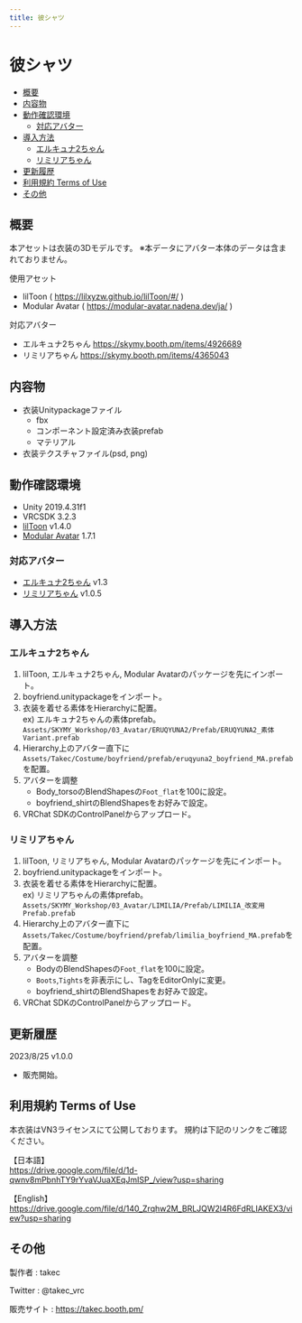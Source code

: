 ```yaml
---
title: 彼シャツ
---
```


# 彼シャツ

- [概要](#概要)
- [内容物](#内容物)
- [動作確認環境](#動作確認環境)
  - [対応アバター](#対応アバター)
- [導入方法](#導入方法)
  - [エルキュナ2ちゃん](#エルキュナ2ちゃん)
  - [リミリアちゃん](#リミリアちゃん)
- [更新履歴](#更新履歴)
- [利用規約 Terms of Use](#利用規約-terms-of-use)
- [その他](#その他)


## 概要
本アセットは衣装の3Dモデルです。
※本データにアバター本体のデータは含まれておりません。

使用アセット
* lilToon ( https://lilxyzw.github.io/lilToon/#/ )
* Modular Avatar ( https://modular-avatar.nadena.dev/ja/ )

対応アバター
* エルキュナ2ちゃん https://skymy.booth.pm/items/4926689
* リミリアちゃん https://skymy.booth.pm/items/4365043
<!-- * キュリシアちゃん https://skymy.booth.pm/items/3990670 -->
<!-- * ユリスフィアちゃん https://skymy.booth.pm/items/3486694 -->
<!-- * エミスティアちゃん https://skymy.booth.pm/items/2992265 -->

## 内容物
* 衣装Unitypackageファイル
  * fbx
  * コンポーネント設定済み衣装prefab
  * マテリアル
* 衣装テクスチャファイル(psd, png)

## 動作確認環境
* Unity 2019.4.31f1
* VRCSDK 3.2.3
* [lilToon](https://lilxyzw.github.io/lilToon/#/) v1.4.0
* [Modular Avatar](https://modular-avatar.nadena.dev/ja/) 1.7.1

### 対応アバター
* [エルキュナ2ちゃん](https://skymy.booth.pm/items/4926689) v1.3
* [リミリアちゃん](https://skymy.booth.pm/items/4365043) v1.0.5
<!-- * [キュリシアちゃん](https://skymy.booth.pm/items/3990670) v1.1.1 -->
<!-- * [ユリスフィアちゃん](https://skymy.booth.pm/items/3486694) v1.3.0 -->
<!-- * [エミスティアちゃん](https://skymy.booth.pm/items/2992265) v1.2.4 -->

## 導入方法

### エルキュナ2ちゃん
1. lilToon, エルキュナ2ちゃん, Modular Avatarのパッケージを先にインポート。
2. boyfriend.unitypackageをインポート。
3. 衣装を着せる素体をHierarchyに配置。<br>
   ex) エルキュナ2ちゃんの素体prefab。<br>
   `Assets/SKYMY_Workshop/03_Avatar/ERUQYUNA2/Prefab/ERUQYUNA2_素体Variant.prefab`
4. Hierarchy上のアバター直下に`Assets/Takec/Costume/boyfriend/prefab/eruqyuna2_boyfriend_MA.prefab`を配置。
5. アバターを調整
   * Body_torsoのBlendShapesの`Foot_flat`を100に設定。
   * boyfriend_shirtのBlendShapesをお好みで設定。
6. VRChat SDKのControlPanelからアップロード。

### リミリアちゃん
1. lilToon, リミリアちゃん, Modular Avatarのパッケージを先にインポート。
2. boyfriend.unitypackageをインポート。
3. 衣装を着せる素体をHierarchyに配置。<br>
   ex) リミリアちゃんの素体prefab。<br>
   `Assets/SKYMY_Workshop/03_Avatar/LIMILIA/Prefab/LIMILIA_改変用Prefab.prefab`
4. Hierarchy上のアバター直下に`Assets/Takec/Costume/boyfriend/prefab/limilia_boyfriend_MA.prefab`を配置。
5. アバターを調整
   * BodyのBlendShapesの`Foot_flat`を100に設定。
   * `Boots`,`Tights`を非表示にし、TagをEditorOnlyに変更。
   * boyfriend_shirtのBlendShapesをお好みで設定。
6. VRChat SDKのControlPanelからアップロード。

<!-- ### キュリシアちゃん
1. lilToon, キュリシアちゃん, Modular Avatarのパッケージを先にインポート。
2. boyfriend.unitypackageをインポート。
3. 衣装を着せる素体をHierarchyに配置。<br>
   ex) キュリシアちゃんの素体prefab。<br>
   `Assets/SKYMY_Workshop/03_Avatar/CURISHIA/Prefab/CURISHIA_改変用素体.prefab`
4. Hierarchy上のアバター直下に`Assets/Takec/Costume/boyfriend/prefab/curishia_boyfriend_MA.prefab`を配置。
5. アバターを調整
   * BodyのBlendShapeの`Shrink_UpperLeg`,`Shrink_Knee`,`Foot_flat`を100に設定。
   * `Necklace`を非表示にし、TagをEditorOnlyに変更。
6. VRChat SDKのControlPanelからアップロード。 -->

<!-- ### ユリスフィアちゃん
1. lilToon, ユリスフィアちゃん, Modular Avatarのパッケージを先にインポート。
2. boyfriend.unitypackageをインポート。
3. 衣装を着せる素体をHierarchyに配置。<br>
   ex) ユリスフィアちゃんの素体prefab。<br>
   `Assets/SKYMY_Workshop/03_Avatar/YRISPHERE/Prefab/PhysBone/YRISPHERE_改変用素体_PhysBone.prefab`
4. Hierarchy上のアバター直下に`Assets/Takec/Costume/boyfriend/prefab/yrisphere_boyfriend_MA.prefab`を配置。
5. アバターを調整
   * BodyのBlendShapesの`Foot_Heel`,`Leg_offf`を0に設定。
   * BodyのBlendShapesの`UpperLeg_off`,`knee_off`を100に設定。
   * UnderwearのBlendShapesの`gather_off`を100に設定。
   * `kneehigh`を非表示にし、TagをEditorOnlyに変更。
6. VRChat SDKのControlPanelからアップロード。 -->

<!-- ### エミスティアちゃん
1. lilToon, エミスティアちゃん, Modular Avatarのパッケージを先にインポート。
2. boyfriend.unitypackageをインポート。
3. 衣装を着せる素体をHierarchyに配置。<br>
   ex) エミスティアちゃんの素体prefab。<br>
   `Assets/SKYMY_Workshop/03_Avatar/EMISTIA/Prefab/EMISTIA_改変用Prefab_PhysBone.prefab`
4. Hierarchy上のアバター直下に`Assets/Takec/Costume/boyfriend/prefab/emistia_boyfriend_MA.prefab`を配置。
5. アバターを調整
   * BodyのBlendShapeの`Knee_high`を100に設定。
   * `Kemono`,`Shoes`,`Tights`を非表示にし、TagをEditorOnlyに変更。
6. VRChat SDKのControlPanelからアップロード。 -->

## 更新履歴
2023/8/25 v1.0.0
* 販売開始。

## 利用規約 Terms of Use
本衣装はVN3ライセンスにて公開しております。
規約は下記のリンクをご確認ください。

【日本語】<br>
https://drive.google.com/file/d/1d-qwnv8mPbnhTY9rYvaVJuaXEqJmISP_/view?usp=sharing

【English】<br>
https://drive.google.com/file/d/140_Zrqhw2M_BRLJQW2l4R6FdRLIAKEX3/view?usp=sharing

## その他
製作者
: takec

Twitter
: @takec_vrc

販売サイト
: https://takec.booth.pm/